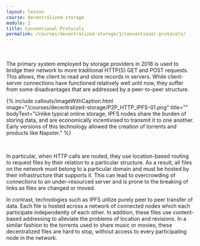 ```yaml
---
layout: lesson
course: decentralized-storage
module: 1
title: Conventional Protocols
permalink: /courses/decentralized-storage/1/conventional-protocols/
---
```

<br>
<br>
<span class="openingParagraph">The primary system employed by storage providers in 2018 is used to bridge their network to more traditional HTTP(S) GET and POST requests. This allows, the client to read and store records in servers. While client-server connections have functioned relatively well until now, they suffer from some disadvantages that are addressed by a peer-to-peer structure.</span>

{% include callouts/imageWithCaption.html
	image="/courses/decentralized-storage/P2P_HTTP_IPFS-01.png"
	title=""
	bodyText="Unlike typical online storage, IPFS nodes share the burden of storing data, and are economically incentivised to transmit it to one another. Early versions of this technology allowed the creation of torrents and products like Napster."
%}


<br>

In particular, when HTTP calls are routed, they use location-based routing to request files by their relation to a particular structure. As a result, all files on the network must belong to a particular domain and must be hosted by their infrastructure that supports it. This can lead to overcrowding of connections to an under-resourced server and is prone to the breaking of links as files are changed or moved.

In contrast, technologies such as IPFS utilize purely peer to peer transfer of data. Each file is hosted across a network of connected nodes which each participate independently of each other. In addition, these files use content-based addressing to alleviate the problems of location and revisions. In a similar fashion to the torrents used to share music or movies, these decentralized files are hard to stop, without access to every participating node in the network.
